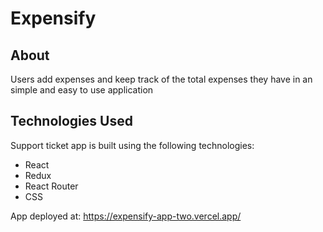 # Expensify

## About
Users add expenses and keep track of the total expenses they have in an simple and easy to use application

## Technologies Used
Support ticket app is built using the following technologies:

- React
- Redux
- React Router
- CSS

App deployed at: https://expensify-app-two.vercel.app/
